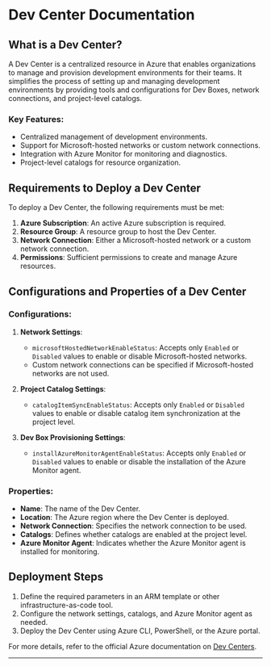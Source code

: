 # Dev Center Documentation

## What is a Dev Center?
A Dev Center is a centralized resource in Azure that enables organizations to manage and provision development environments for their teams. It simplifies the process of setting up and managing development environments by providing tools and configurations for Dev Boxes, network connections, and project-level catalogs.

### Key Features:
- Centralized management of development environments.
- Support for Microsoft-hosted networks or custom network connections.
- Integration with Azure Monitor for monitoring and diagnostics.
- Project-level catalogs for resource organization.

## Requirements to Deploy a Dev Center
To deploy a Dev Center, the following requirements must be met:

1. **Azure Subscription**: An active Azure subscription is required.
2. **Resource Group**: A resource group to host the Dev Center.
3. **Network Connection**: Either a Microsoft-hosted network or a custom network connection.
4. **Permissions**: Sufficient permissions to create and manage Azure resources.

## Configurations and Properties of a Dev Center

### Configurations:
1. **Network Settings**:
   - `microsoftHostedNetworkEnableStatus`: Accepts only `Enabled` or `Disabled` values to enable or disable Microsoft-hosted networks.
   - Custom network connections can be specified if Microsoft-hosted networks are not used.

2. **Project Catalog Settings**:
   - `catalogItemSyncEnableStatus`: Accepts only `Enabled` or `Disabled` values to enable or disable catalog item synchronization at the project level.

3. **Dev Box Provisioning Settings**:
   - `installAzureMonitorAgentEnableStatus`: Accepts only `Enabled` or `Disabled` values to enable or disable the installation of the Azure Monitor agent.

### Properties:
- **Name**: The name of the Dev Center.
- **Location**: The Azure region where the Dev Center is deployed.
- **Network Connection**: Specifies the network connection to be used.
- **Catalogs**: Defines whether catalogs are enabled at the project level.
- **Azure Monitor Agent**: Indicates whether the Azure Monitor agent is installed for monitoring.

## Deployment Steps
1. Define the required parameters in an ARM template or other infrastructure-as-code tool.
2. Configure the network settings, catalogs, and Azure Monitor agent as needed.
3. Deploy the Dev Center using Azure CLI, PowerShell, or the Azure portal.

For more details, refer to the official Azure documentation on [Dev Centers](https://learn.microsoft.com/en-us/azure/dev-center/).

---

